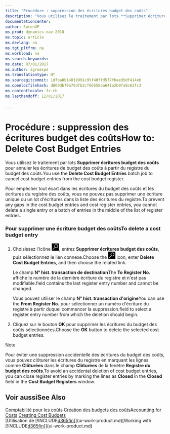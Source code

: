 ```yaml
---
title: "Procédure : suppression des écritures budget des coûts"
description: "Vous utilisez le traitement par lots **Supprimer écritures budget des coûts** pour annuler les écritures de budget des coûts à partir du registre du budget des coûts."
documentationcenter: 
author: SorenGP
ms.prod: dynamics-nav-2018
ms.topic: article
ms.devlang: na
ms.tgt_pltfrm: na
ms.workload: na
ms.search.keywords: 
ms.date: 07/01/2017
ms.author: sgroespe
ms.translationtype: HT
ms.sourcegitcommit: 1dfba8b14019991c95f40ffd5f7fbaed5df414eb
ms.openlocfilehash: d869dbf0a75dfb2cf66558aa641a2b0fa8c62fc3
ms.contentlocale: fr-ch
ms.lasthandoff: 12/01/2017

---
```

# <a name="how-to-delete-cost-budget-entries"></a><span data-ttu-id="d792f-103">Procédure : suppression des écritures budget des coûts</span><span class="sxs-lookup"><span data-stu-id="d792f-103">How to: Delete Cost Budget Entries</span></span>
<span data-ttu-id="d792f-104">Vous utilisez le traitement par lots **Supprimer écritures budget des coûts** pour annuler les écritures de budget des coûts à partir du registre du budget des coûts.</span><span class="sxs-lookup"><span data-stu-id="d792f-104">You use the **Delete Cost Budget Entries** batch job to cancel cost budget entries from the cost budget register.</span></span>  

<span data-ttu-id="d792f-105">Pour empêcher tout écart dans les écritures du budget des coûts et les écritures du registre des coûts, vous ne pouvez pas supprimer une écriture unique ou un lot d'écritures dans la liste des écritures du registre.</span><span class="sxs-lookup"><span data-stu-id="d792f-105">To prevent any gaps in the cost budget entries and cost register entries, you cannot delete a single entry or a batch of entries in the middle of the list of register entries.</span></span>  

### <a name="to-delete-a-cost-budget-entry"></a><span data-ttu-id="d792f-106">Pour supprimer une écriture budget des coûts</span><span class="sxs-lookup"><span data-stu-id="d792f-106">To delete a cost budget entry</span></span>  

1.  <span data-ttu-id="d792f-107">Choisissez l'icône ![Page ou état pour la recherche](media/ui-search/search_small.png "icône Page ou état pour la recherche"), entrez **Supprimer écritures budget des coûts**, puis sélectionnez le lien connexe.</span><span class="sxs-lookup"><span data-stu-id="d792f-107">Choose the ![Search for Page or Report](media/ui-search/search_small.png "Search for Page or Report icon") icon, enter **Delete Cost Budget Entries**, and then choose the related link.</span></span>  

    <span data-ttu-id="d792f-108">Le champ **N° hist. transaction de destination**</span><span class="sxs-lookup"><span data-stu-id="d792f-108">The **To Register No.**</span></span> <span data-ttu-id="d792f-109">affiche le numéro de la dernière écriture du registre et n'est pas modifiable.</span><span class="sxs-lookup"><span data-stu-id="d792f-109">field contains the last register entry number and cannot be changed.</span></span>  

    <span data-ttu-id="d792f-110">Vous pouvez utiliser le champ **N° hist. transaction d'origine**</span><span class="sxs-lookup"><span data-stu-id="d792f-110">You can use the **From Register No.**</span></span> <span data-ttu-id="d792f-111">pour sélectionner un numéro d'écriture du registre à partir duquel commencer la suppression.</span><span class="sxs-lookup"><span data-stu-id="d792f-111">field to select a register entry number from which the deletion should begin.</span></span>  
2.  <span data-ttu-id="d792f-112">Cliquez sur le bouton **OK** pour supprimer les écritures du budget des coûts sélectionnées.</span><span class="sxs-lookup"><span data-stu-id="d792f-112">Choose the **OK** button to delete the selected cost budget entries.</span></span>  

> [!NOTE]  
>  <span data-ttu-id="d792f-113">Pour éviter une suppression accidentelle des écritures du budget des coûts, vous pouvez clôturer les écritures du registre en marquant les lignes comme **Clôturées** dans le champ **Clôturées** de la fenêtre **Registre du budget des coûts**.</span><span class="sxs-lookup"><span data-stu-id="d792f-113">To avoid an accidental deletion of cost budget entries, you can close register entries by marking the lines as **Closed** in the **Closed** field in the **Cost Budget Registers** window.</span></span>  

## <a name="see-also"></a><span data-ttu-id="d792f-114">Voir aussi</span><span class="sxs-lookup"><span data-stu-id="d792f-114">See Also</span></span>  
<span data-ttu-id="d792f-115">[Comptabilité pour les coûts](finance-manage-cost-accounting.md)
[Création des budgets des coûts](finance-create-cost-budgets.md)</span><span class="sxs-lookup"><span data-stu-id="d792f-115">[Accounting for Costs](finance-manage-cost-accounting.md)
[Creating Cost Budgets](finance-create-cost-budgets.md)</span></span>  
<span data-ttu-id="d792f-116">[Utilisation de [!INCLUDE[d365fin](includes/d365fin_md.md)]](ui-work-product.md)</span><span class="sxs-lookup"><span data-stu-id="d792f-116">[Working with [!INCLUDE[d365fin](includes/d365fin_md.md)]](ui-work-product.md)</span></span>


